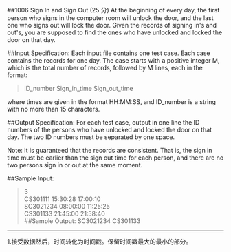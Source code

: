 ##1006 Sign In and Sign Out (25 分)
At the beginning of every day, the first person who signs in the computer room will unlock the door, and the last one who signs out will lock the door. Given the records of signing in's and out's, you are supposed to find the ones who have unlocked and locked the door on that day.

##Input Specification:
Each input file contains one test case. Each case contains the records for one day. The case starts with a positive integer M, which is the total number of records, followed by M lines, each in the format:

>ID_number Sign_in_time Sign_out_time

where times are given in the format HH:MM:SS, and ID_number is a string with no more than 15 characters.

##Output Specification:
For each test case, output in one line the ID numbers of the persons who have unlocked and locked the door on that day. The two ID numbers must be separated by one space.

Note: It is guaranteed that the records are consistent. That is, the sign in time must be earlier than the sign out time for each person, and there are no two persons sign in or out at the same moment.

##Sample Input:
>3  
CS301111 15:30:28 17:00:10   
SC3021234 08:00:00 11:25:25  
CS301133 21:45:00 21:58:40  
##Sample Output:
>SC3021234 CS301133   

-------
1.接受数据然后，时间转化为时间戳。保留时间戳最大的最小的部分。
